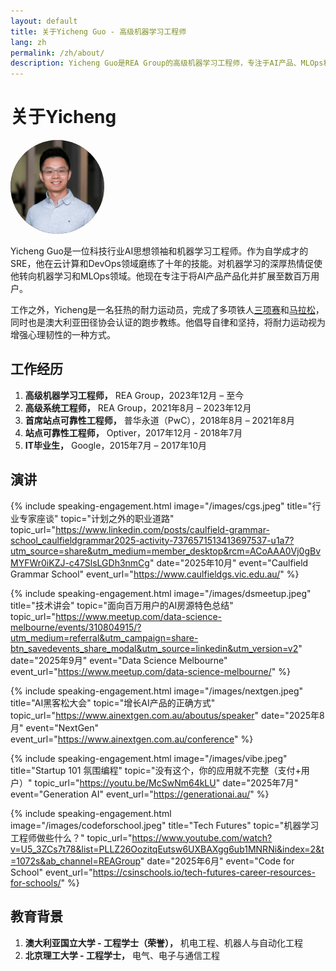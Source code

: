 ```yaml
---
layout: default
title: 关于Yicheng Guo - 高级机器学习工程师
lang: zh
permalink: /zh/about/
description: Yicheng Guo是REA Group的高级机器学习工程师，专注于AI产品、MLOps和智能系统扩展。前Google工程师、耐力运动员和AI思想领袖。
---
```


<link rel="stylesheet" href="/assets/css/speaking-engagements.css">

# 关于Yicheng

<img src="/images/profile.jpeg" alt="yicheng" width="150" style="border-radius: 50%;" />



Yicheng Guo是一位科技行业AI思想领袖和机器学习工程师。作为自学成才的SRE，他在云计算和DevOps领域磨练了十年的技能。对机器学习的深厚热情促使他转向机器学习和MLOps领域。他现在专注于将AI产品产品化并扩展至数百万用户。

工作之外，Yicheng是一名狂热的耐力运动员，完成了多项铁人[三项赛](https://www.multisportaustralia.com.au/races/ironman-703-western-sydney-2022/events/1/results/individuals/892)和[马拉松](https://my1.raceresult.com/225892/certificate/157/Certificates)，同时也是澳大利亚田径协会认证的跑步教练。他倡导自律和坚持，将耐力运动视为增强心理韧性的一种方式。

## 工作经历
1. **高级机器学习工程师，** REA Group，2023年12月 – 至今
2. **高级系统工程师，** REA Group，2021年8月 – 2023年12月
3. **首席站点可靠性工程师，** 普华永道（PwC），2018年8月 – 2021年8月
4. **站点可靠性工程师，** Optiver，2017年12月 - 2018年7月
5. **IT毕业生，** Google，2015年7月 – 2017年10月

## 演讲

{% include speaking-engagement.html
   image="/images/cgs.jpeg"
   title="行业专家座谈"
   topic="计划之外的职业道路"
   topic_url="https://www.linkedin.com/posts/caulfield-grammar-school_caulfieldgrammar2025-activity-7376571513413697537-u1a7?utm_source=share&utm_medium=member_desktop&rcm=ACoAAA0Vj0gBvMYFWr0iKZJ-c47SlsLGDh3nmCg"
   date="2025年10月"
   event="Caulfield Grammar School"
   event_url="https://www.caulfieldgs.vic.edu.au/"
%}

{% include speaking-engagement.html
   image="/images/dsmeetup.jpeg"
   title="技术讲会"
   topic="面向百万用户的AI房源特色总结"
   topic_url="https://www.meetup.com/data-science-melbourne/events/310804915/?utm_medium=referral&utm_campaign=share-btn_savedevents_share_modal&utm_source=linkedin&utm_version=v2"
   date="2025年9月"
   event="Data Science Melbourne"
   event_url="https://www.meetup.com/data-science-melbourne/"
%}

{% include speaking-engagement.html
   image="/images/nextgen.jpeg"
   title="AI黑客松大会"
   topic="增长AI产品的正确方式"
   topic_url="https://www.ainextgen.com.au/aboutus/speaker"
   date="2025年8月"
   event="NextGen"
   event_url="https://www.ainextgen.com.au/conference"
%}

{% include speaking-engagement.html
   image="/images/vibe.jpeg"
   title="Startup 101 氛围编程"
   topic="没有这个，你的应用就不完整（支付+用户）"
   topic_url="https://youtu.be/McSwNm64kLU"
   date="2025年7月"
   event="Generation AI"
   event_url="https://generationai.au/"
%}

{% include speaking-engagement.html
   image="/images/codeforschool.jpeg"
   title="Tech Futures"
   topic="机器学习工程师做些什么？"
   topic_url="https://www.youtube.com/watch?v=U5_3ZCs7t78&list=PLLZ26OozitqEutsw6UXBAXgg6ub1MNRNi&index=2&t=1072s&ab_channel=REAGroup"
   date="2025年6月"
   event="Code for School"
   event_url="https://csinschools.io/tech-futures-career-resources-for-schools/"
%}


## 教育背景
1. **澳大利亚国立大学 - 工程学士（荣誉），** 机电工程、机器人与自动化工程
2. **北京理工大学 - 工程学士，** 电气、电子与通信工程